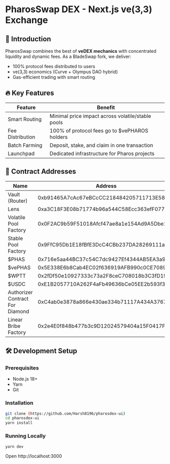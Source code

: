 # PharosSwap DEX - Next.js ve(3,3) Exchange

## 🌊 Introduction
PharosSwap combines the best of **veDEX mechanics** with concentrated liquidity and dynamic fees. As a BladeSwap fork, we deliver:
- 100% protocol fees distributed to users
- ve(3,3) economics (Curve + Olympus DAO hybrid)
- Gas-efficient trading with smart routing

## 🔥 Key Features
| Feature          | Benefit                                                                 |
|------------------|-------------------------------------------------------------------------|
| Smart Routing    | Minimal price impact across volatile/stable pools                      |
| Fee Distribution | 100% of protocol fees go to $vePHAROS holders                          |
| Batch Farming    | Deposit, stake, and claim in one transaction                           |
| Launchpad        | Dedicated infrastructure for Pharos projects                      |

## 📜 Contract Addresses

| Name                           | Address                                    |
|--------------------------------|--------------------------------------------|
| Vault (Router)                | 0xb91465A7cAc67eBCcCC218484205711713E587Bd |
| Lens                          | 0xa3C18F3E08b71774b96a544C58Ecc363efF07701 |
| Volatile Pool Factory         | 0x0F2AC9b59F51018Afcf47ae8a1e154Ad9A5Dbe10 |
| Stable Pool Factory           | 0x9FfC95Db1E18fBfE3DcC4CBb237DA28269111a52 |
| $PHAS                       | 0x716e5aa44BC37c54C7dc9427Ef4344AB5EA3a967 |
| $vePHAS                     | 0x5E338E6b8Cab4EC02f636919AFB990c0CE7089E8 |
| $WPTT                         | 0x2fDf50e10927333c73a2F8ceC708018b3C3fD19a |
| $USDC                         | 0xE1B2057710A262F4aFb49636bCe05EE2b593f3b0 |
| Authorizer Contract For Diamond | 0xC4ab0e3878a866e430ae334b71117A434A376758 |
| Linear Bribe Factory          | 0x2e4E0f848b477b3c9D12024579404a15F0417F4d |

## 🛠️ Development Setup

### Prerequisites
- Node.js 18+
- Yarn
- Git

### Installation
```bash
git clone (https://github.com/Harsh8196/pharosdex-ui)
cd pharosdex-ui
yarn install
```

### Running Locally
```bash
yarn dev
```
Open http://localhost:3000
